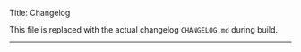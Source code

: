 Title:   Changelog

This file is replaced with the actual changelog `CHANGELOG.md` during build.

***